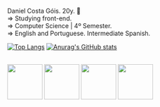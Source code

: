 Daniel Costa Góis. 20y. 🌠 <br>
=> Studying front-end. <br>
=> Computer Science | 4º Semester. <br> 
=> English and Portuguese. Intermediate Spanish. <br>

<div>
          
[![Top Langs](https://github-readme-stats.vercel.app/api/top-langs/?username=daniboywhy)](https://github.com/anuraghazra/github-readme-stats)
[![Anurag's GitHub stats](https://github-readme-stats.vercel.app/api?username=daniboywhy&show_icons=true&theme=solarized-light)](https://github.com/anuraghazra/github-readme-stats)

</div>


<div style="display = inline_block"><br>
<img align="center" height="80" width="80" src="https://cdn.jsdelivr.net/gh/devicons/devicon@latest/icons/html5/html5-plain.svg" />
<img align="center" height="80" width="80" src="https://cdn.jsdelivr.net/gh/devicons/devicon@latest/icons/css3/css3-plain.svg" />
<img align="center" height="80" width="80" src="https://cdn.jsdelivr.net/gh/devicons/devicon@latest/icons/javascript/javascript-plain.svg" />
<img align="center" height="80" width="80" src="https://cdn.jsdelivr.net/gh/devicons/devicon@latest/icons/python/python-plain.svg" />
          
</div>
